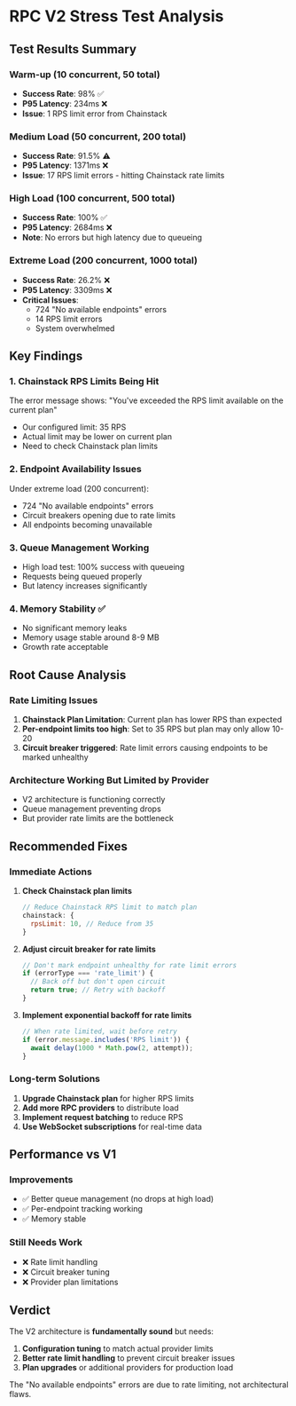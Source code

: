 # RPC V2 Stress Test Analysis

## Test Results Summary

### Warm-up (10 concurrent, 50 total)
- **Success Rate**: 98% ✅
- **P95 Latency**: 234ms ❌
- **Issue**: 1 RPS limit error from Chainstack

### Medium Load (50 concurrent, 200 total)
- **Success Rate**: 91.5% ⚠️
- **P95 Latency**: 1371ms ❌
- **Issue**: 17 RPS limit errors - hitting Chainstack rate limits

### High Load (100 concurrent, 500 total)
- **Success Rate**: 100% ✅
- **P95 Latency**: 2684ms ❌
- **Note**: No errors but high latency due to queueing

### Extreme Load (200 concurrent, 1000 total)
- **Success Rate**: 26.2% ❌
- **P95 Latency**: 3309ms ❌
- **Critical Issues**:
  - 724 "No available endpoints" errors
  - 14 RPS limit errors
  - System overwhelmed

## Key Findings

### 1. Chainstack RPS Limits Being Hit
The error message shows: "You've exceeded the RPS limit available on the current plan"
- Our configured limit: 35 RPS
- Actual limit may be lower on current plan
- Need to check Chainstack plan limits

### 2. Endpoint Availability Issues
Under extreme load (200 concurrent):
- 724 "No available endpoints" errors
- Circuit breakers opening due to rate limits
- All endpoints becoming unavailable

### 3. Queue Management Working
- High load test: 100% success with queueing
- Requests being queued properly
- But latency increases significantly

### 4. Memory Stability ✅
- No significant memory leaks
- Memory usage stable around 8-9 MB
- Growth rate acceptable

## Root Cause Analysis

### Rate Limiting Issues
1. **Chainstack Plan Limitation**: Current plan has lower RPS than expected
2. **Per-endpoint limits too high**: Set to 35 RPS but plan may only allow 10-20
3. **Circuit breaker triggered**: Rate limit errors causing endpoints to be marked unhealthy

### Architecture Working But Limited by Provider
- V2 architecture is functioning correctly
- Queue management preventing drops
- But provider rate limits are the bottleneck

## Recommended Fixes

### Immediate Actions
1. **Check Chainstack plan limits**
   ```javascript
   // Reduce Chainstack RPS limit to match plan
   chainstack: {
     rpsLimit: 10, // Reduce from 35
   }
   ```

2. **Adjust circuit breaker for rate limits**
   ```javascript
   // Don't mark endpoint unhealthy for rate limit errors
   if (errorType === 'rate_limit') {
     // Back off but don't open circuit
     return true; // Retry with backoff
   }
   ```

3. **Implement exponential backoff for rate limits**
   ```javascript
   // When rate limited, wait before retry
   if (error.message.includes('RPS limit')) {
     await delay(1000 * Math.pow(2, attempt));
   }
   ```

### Long-term Solutions
1. **Upgrade Chainstack plan** for higher RPS limits
2. **Add more RPC providers** to distribute load
3. **Implement request batching** to reduce RPS
4. **Use WebSocket subscriptions** for real-time data

## Performance vs V1

### Improvements
- ✅ Better queue management (no drops at high load)
- ✅ Per-endpoint tracking working
- ✅ Memory stable

### Still Needs Work
- ❌ Rate limit handling
- ❌ Circuit breaker tuning
- ❌ Provider plan limitations

## Verdict

The V2 architecture is **fundamentally sound** but needs:
1. **Configuration tuning** to match actual provider limits
2. **Better rate limit handling** to prevent circuit breaker issues
3. **Plan upgrades** or additional providers for production load

The "No available endpoints" errors are due to rate limiting, not architectural flaws.